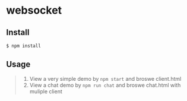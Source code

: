 # websocket


## Install
```sh
$ npm install
```

## Usage
>1. View a very simple demo by `npm start` and broswe client.html
>1. View a chat demo by `npm run chat` and broswe chat.html with muliple client
